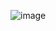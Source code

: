 ![image](https://github.com/QuarkOptical/Quark-Optical-APD-Module-Interface/assets/174795941/1c369e9b-5762-4b65-91d4-4e7ddecbdf08)
